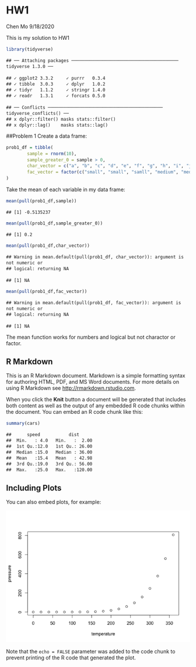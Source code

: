 HW1
================
Chen Mo
9/18/2020

This is my solution to HW1

``` r
library(tidyverse)
```

    ## ── Attaching packages ───────────────────────────────────────── tidyverse 1.3.0 ──

    ## ✓ ggplot2 3.3.2     ✓ purrr   0.3.4
    ## ✓ tibble  3.0.3     ✓ dplyr   1.0.2
    ## ✓ tidyr   1.1.2     ✓ stringr 1.4.0
    ## ✓ readr   1.3.1     ✓ forcats 0.5.0

    ## ── Conflicts ──────────────────────────────────────────── tidyverse_conflicts() ──
    ## x dplyr::filter() masks stats::filter()
    ## x dplyr::lag()    masks stats::lag()

\#\#Problem 1 Create a data frame:

``` r
prob1_df = tibble(
        sample = rnorm(10),
        sample_greater_0 = sample > 0,
        char_vector = c("a", "b", "c", "d", "e", "f", "g", "h", "i", "j"),
        fac_vector = factor(c("small", "small", "samll", "medium", "medium", "medium", "large", "large", "large", "large"))
)
```

Take the mean of each variable in my data frame:

``` r
mean(pull(prob1_df,sample))
```

    ## [1] -0.5135237

``` r
mean(pull(prob1_df,sample_greater_0))
```

    ## [1] 0.2

``` r
mean(pull(prob1_df,char_vector))
```

    ## Warning in mean.default(pull(prob1_df, char_vector)): argument is not numeric or
    ## logical: returning NA

    ## [1] NA

``` r
mean(pull(prob1_df,fac_vector))
```

    ## Warning in mean.default(pull(prob1_df, fac_vector)): argument is not numeric or
    ## logical: returning NA

    ## [1] NA

The mean function works for numbers and logical but not charactor or
factor.

## R Markdown

This is an R Markdown document. Markdown is a simple formatting syntax
for authoring HTML, PDF, and MS Word documents. For more details on
using R Markdown see <http://rmarkdown.rstudio.com>.

When you click the **Knit** button a document will be generated that
includes both content as well as the output of any embedded R code
chunks within the document. You can embed an R code chunk like this:

``` r
summary(cars)
```

    ##      speed           dist       
    ##  Min.   : 4.0   Min.   :  2.00  
    ##  1st Qu.:12.0   1st Qu.: 26.00  
    ##  Median :15.0   Median : 36.00  
    ##  Mean   :15.4   Mean   : 42.98  
    ##  3rd Qu.:19.0   3rd Qu.: 56.00  
    ##  Max.   :25.0   Max.   :120.00

## Including Plots

You can also embed plots, for example:

![](p8105_hw1_cm4047_files/figure-gfm/pressure-1.png)<!-- -->

Note that the `echo = FALSE` parameter was added to the code chunk to
prevent printing of the R code that generated the plot.
